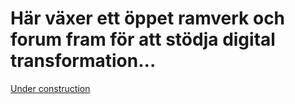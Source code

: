 # Här växer ett öppet ramverk och forum fram för att stödja digital transformation...
[Under construction]("/pic/maintenance.png)

